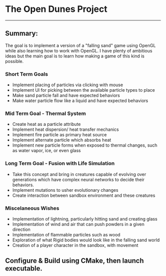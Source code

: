 # The Open Dunes Project
---
## Summary:
The goal is to implement a version of a "falling sand" game using OpenGL while also learning how to work with OpenGL. I have plenty of ambitious ideas but the main goal is to learn how making a game of this kind is possible. 

### Short Term Goals
- Implement placing of particles via clicking with mouse
- Implement UI for picking between the available particle types to place
- Make sand particle fall and have expected behaviors
- Make water particle flow like a liquid and have expected behaviors

### Mid Term Goal - Thermal System
- Create heat as a particle attribute
- Implement heat dispersion/ heat transfer mechanics
- Implement fire particle as primary heat source
- Implement alternate particle which absorbs heat
- Implement new particle forms when exposed to thermal changes, such as water vapor, ice, or even glass

### Long Term Goal - Fusion with Life Simulation
- Take this concept and bring in creatures capable of evolving over generations which have complex neural networks to decide their behaviors.
- Implement mutations to usher evolutionary changes
- Create interaction between sandbox environment and these creatures

### Miscelaneous Wishes
- Implementation of lightning, particularly hitting sand and creating glass
- Implementation of wind and air that can push powders in a given direction
- Implementation of flammable particles such as wood
- Exploration of what Rigid bodies would look like in the falling sand world
- Creation of a player character in the sandbox, with movement


## Configure & Build using CMake, then launch executable.